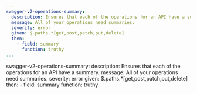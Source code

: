 ```yaml
---
swagger-v2-operations-summary:
  description: Ensures that each of the operations for an API have a summary.
  message: All of your operations need summaries.
  severity: error
  given: $.paths.*[get,post,patch,put,delete]
  then:
    - field: summary
      function: truthy
...
```

swagger-v2-operations-summary:
  description: Ensures that each of the operations for an API have a summary.
  message: All of your operations need summaries.
  severity: error
  given: $.paths.*[get,post,patch,put,delete]
  then:
    - field: summary
      function: truthy
